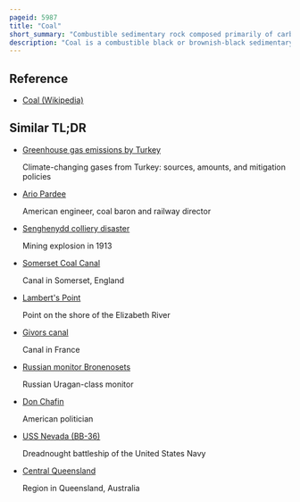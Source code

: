 ```yaml
---
pageid: 5987
title: "Coal"
short_summary: "Combustible sedimentary rock composed primarily of carbon"
description: "Coal is a combustible black or brownish-black sedimentary Rock formed as Rock Strata called Coal Seams. Coal is mostly carbon with variable Amounts of other Elements, Chiefly Hydrogen, Sulfur, Oxygen, and Nitrogen. Coal is a Type of fossil Fuel formed when dead Plant Matter decays into Peat and is converted over Millions of Years by Heat and Pressure into Coal. Vast Coal Deposits originate in former Wetlands called Coal Forests which covered much of the Earth's tropical Land Areas during the late carboniferous and permian Period."
---
```


## Reference

- [Coal (Wikipedia)](https://en.wikipedia.org/?curid=5987)

## Similar TL;DR

- [Greenhouse gas emissions by Turkey](/tldr/en/greenhouse-gas-emissions-by-turkey)

  Climate-changing gases from Turkey: sources, amounts, and mitigation policies

- [Ario Pardee](/tldr/en/ario-pardee)

  American engineer, coal baron and railway director

- [Senghenydd colliery disaster](/tldr/en/senghenydd-colliery-disaster)

  Mining explosion in 1913

- [Somerset Coal Canal](/tldr/en/somerset-coal-canal)

  Canal in Somerset, England

- [Lambert's Point](/tldr/en/lamberts-point)

  Point on the shore of the Elizabeth River

- [Givors canal](/tldr/en/givors-canal)

  Canal in France

- [Russian monitor Bronenosets](/tldr/en/russian-monitor-bronenosets)

  Russian Uragan-class monitor

- [Don Chafin](/tldr/en/don-chafin)

  American politician

- [USS Nevada (BB-36)](/tldr/en/uss-nevada-bb-36)

  Dreadnought battleship of the United States Navy

- [Central Queensland](/tldr/en/central-queensland)

  Region in Queensland, Australia
